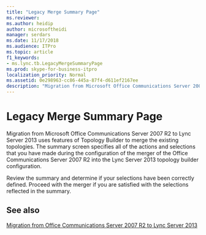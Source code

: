 ```yaml
---
title: "Legacy Merge Summary Page"
ms.reviewer: 
ms.author: heidip
author: microsoftheidi
manager: serdars
ms.date: 11/17/2018
ms.audience: ITPro
ms.topic: article
f1_keywords:
- ms.lync.tb.LegacyMergeSummaryPage
ms.prod: skype-for-business-itpro
localization_priority: Normal
ms.assetid: 0e298963-cc86-445a-87f4-d611ef2167ee
description: "Migration from Microsoft Office Communications Server 2007 R2 to Lync Server 2013 uses features of Topology Builder to merge the existing topologies. The summary screen specifies all of the actions and selections that you have made during the configuration of the merger of the Office Communications Server 2007 R2 into the Lync Server 2013 topology builder configuration."
---
```


# Legacy Merge Summary Page

Migration from Microsoft Office Communications Server 2007 R2 to Lync Server 2013 uses features of Topology Builder to merge the existing topologies. The summary screen specifies all of the actions and selections that you have made during the configuration of the merger of the Office Communications Server 2007 R2 into the Lync Server 2013 topology builder configuration.

Review the summary and determine if your selections have been correctly defined. Proceed with the merger if you are satisfied with the selections reflected in the summary.

## See also

[Migration from Office Communications Server 2007 R2 to Lync Server 2013](https://technet.microsoft.com/library/f3fa4f5f-e9a2-4fb7-a12d-20f04173e697.aspx)
